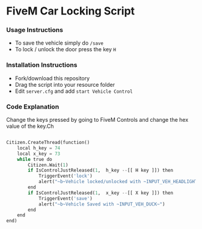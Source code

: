 # FiveM Car Locking Script

### Usage Instructions

- To save the vehicle simply do `/save`
- To lock / unlock the door press the key `H`

### Installation Instructions 

- Fork/download this repository
- Drag the script into your resource folder
- Edit `server.cfg` and add `start Vehicle Control`

### Code Explanation

Change the keys pressed by going to FiveM Controls and change the hex value of the key.Ch

```python

Citizen.CreateThread(function()
    local h_key = 74
    local x_key = 73
    while true do
        Citizen.Wait(1)
        if IsControlJustReleased(1,  h_key --[[ H key ]]) then
            TriggerEvent('lock')
            alert("~b~Vehicle locked/unlocked with ~INPUT_VEH_HEADLIGHT~")
        end
        if IsControlJustReleased(1,  x_key --[[ X key ]]) then
            TriggerEvent('save')
            alert("~b~Vehicle Saved with ~INPUT_VEH_DUCK~")
        end
    end
end)

```
